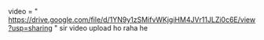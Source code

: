video = " https://drive.google.com/file/d/1YN9y1zSMifvWKjgiHM4JVr11JLZi0c6E/view?usp=sharing "     sir video upload ho raha he 
